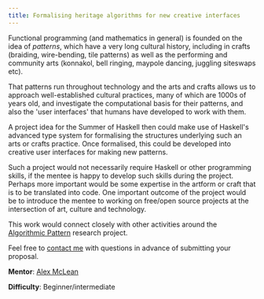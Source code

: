 ```yaml
---
title: Formalising heritage algorithms for new creative interfaces
---
```


Functional programming (and mathematics in general) is founded on the idea of _patterns_, which have a very long cultural history, including in crafts (braiding, wire-bending, tile patterns) as well as the performing and community arts (konnakol, bell ringing, maypole dancing, juggling siteswaps etc).

That patterns run throughout technology and the arts and crafts allows us to approach well-established cultural practices, many of which are 1000s of years old, and investigate the computational basis for their patterns, and also the 'user interfaces' that humans have developed to work with them.

A project idea for the Summer of Haskell then could make use of Haskell's advanced type system for formalising the structures underlying such an arts or crafts practice. Once formalised, this could be developed into creative user interfaces for making new patterns.

Such a project would not necessarily require Haskell or other programming skills, if the mentee is happy to develop such skills during the project. Perhaps more important would be some expertise in the artform or craft that is to be translated into code. One important outcome of the project would be to introduce the mentee to working on free/open source projects at the intersection of art, culture and technology.

This work would connect closely with other activities around the [Algorithmic Pattern](https://thentrythis.org/projects/alpaca/) research project.

Feel free to [contact me](mailto:alex@slab.org) with questions in advance of submitting your proposal.

**Mentor**: [Alex McLean](https://thentrythis.org/about/alex-mclean/)

**Difficulty**: Beginner/intermediate
